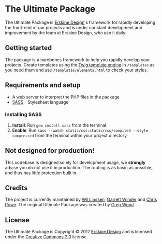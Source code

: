 # The Ultimate Package
The Ultimate Package is [Erskine Design][]'s framework for rapidly developing 
the front-end of our projects and is under constant development and improvement 
by the team at Erskine Design, who use it daily.

## Getting started
The package is a barebones framework to help you rapidly develop your projects. 
Create templates using the [Twig template engine][] in `/templates` as you need
them and use `/templates/elements.html` to check your styles.

## Requirements and setup
* A web server to interpret the PHP files in the package
* [SASS][] - Stylesheet language

### Installing SASS
1. **Install**: Run `gem install sass` from the terminal
2. **Enable**: Run `sass --watch static/css:static/css/compiled --style compressed` 
from the terminal within your project directory

## Not designed for production!
This codebase is designed solely for development usage, we __strongly__
advise you do not use it in production. The routing is as basic as
possible, and thus has little protection built in.

## Credits
The project is currently maintained by [Wil Linssen][], [Garrett Winder][] and [Chris Rowe][]. The original Ultimate Package was created by [Greg Wood][].

## License
The Ultimate Package is Copyright &copy; 2012 [Erskine Design][] and is licensed under the [Creative Commons 3.0][] license.

[Erskine Design]: http://erskinedesign.com/
[Twig template engine]: http://twig.sensiolabs.org/
[SASS]: http://sass-lang.com/

[Wil Linssen]: http://wil-linssen.com/
[Garrett Winder]: http://garrettwinder.com/
[Chris Rowe]: http://chrisrowe.net/
[Greg Wood]: http://gregorywood.co.uk/

[Creative Commons 3.0]: http://creativecommons.org/licenses/by-nc-sa/3.0/
